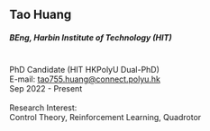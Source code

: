 ## Tao Huang
##### BEng, Harbin Institute of Technology (HIT)

<div align="justify">
<br/>PhD Candidate (HIT HKPolyU Dual-PhD)
<br/>E-mail: <a href="mailto:tao755.huang@connect.polyu.hk">tao755.huang@connect.polyu.hk</a>
<br/>
Sep 2022 - Present
<br/><br/>
Research Interest: <br/>
Control Theory, Reinforcement Learning, Quadrotor
</div>
